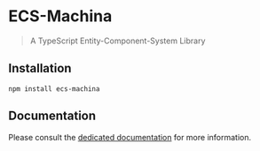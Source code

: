 # ECS-Machina

> A TypeScript Entity-Component-System Library

## Installation

`npm install ecs-machina`

## Documentation

Please consult the [dedicated documentation](https://scambier.github.io/ecs-machina/) for more information.
